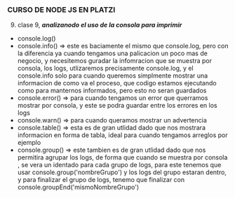 ### CURSO DE NODE JS EN PLATZI

9. clase 9, ***analizanodo el uso de la consola para imprimir***
* console.log()
* console.info() => este es baciamente el mismo que console.log, pero con la diferencia ya cuando tengamos una palicacion un poco mas de negocio, y necesitemos guradar la infomracion que se muestra por consola, los logs, utlizaremos precisamente console.log, y el console.info solo para cuando queremos simplmente mostrar una informacion de como va el proceso, que codigo estamos ejecutando como para manternos informados, pero esto no seran guardados
* console.error() => para cuando tengamos un error que querramos mostrar por consola, y este se podra guardar entre los errores en los logs
* console.warn() => para cuando queramos mostrar un advertencia
* console.table() => esta es de gran utlidad dado que nos mostrara informacion en forma de tabla, ideal para cuando tengamos arreglos por ejemplo
* console.group() => este tambien es de gran utlidad dado que nos permitira agrupar los logs, de forma que cuando se muestra por consola , se vera un identado para cada grupo de logs, para este tenemos
que usar console.group('nombreGrupo') y los logs del grupo estaran dentro, y para finalizar el grupo de logs, tenemo que finalizar con console.groupEnd('mismoNombreGrupo') 